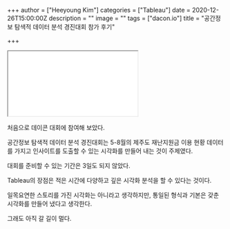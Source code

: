+++
author = ["Heeyoung Kim"]
categories = ["Tableau"]
date = 2020-12-26T15:00:00Z
description = ""
image = ""
tags = ["dacon.io"]
title = "공간정보 탐색적 데이터 분석 경진대회 참가 후기"

+++
<iframe src="[https://public.tableau.com/views/jeju_story/sheet14?:showVizHome=no&:embed=true](https://public.tableau.com/views/jeju_story/sheet14?:showVizHome=no&:embed=true "https://public.tableau.com/views/jeju_story/sheet14?:showVizHome=no&:embed=true")

"width="1229" height="679"></iframe>

처음으로 데이콘 대회에 참여해 보았다.

공간정보 탐색적 데이터 분석 경진대회는 5-8월의 제주도 재난지원금 이용 현황 데이터를 가지고 인사이트를 도출할 수 있는 시각화를 만들어 내는 것이 주제였다.

대회를 준비할 수 있는 기간은 3일도 되지 않았다.

Tableau의 장점은 적은 시간에 다양하고 깊은 시각화 분석을 할 수 있다는 것이다.

일목요연한 스토리를 가진 시각화는 아니라고 생각하지만, 통일된 형식과 기본은 갖춘 시각화를 만들어 냈다고 생각한다.

그래도 아직 갈 길이 멀다.